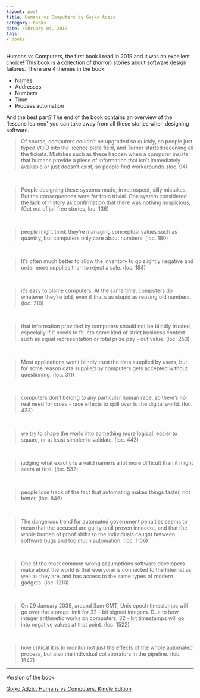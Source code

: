 ```yaml
---
layout: post
title: Humans vs Computers by Gojko Adzic
category: books
date: February 04, 2019
tags:
- books
---
```


Humans vs Computers, the first book I read in 2019 and it was an excellent choice!
This book is a collection of (horror) stories about software design failures. There are 4 themes in the book:
* Names
* Addresses
* Numbers
* Time
* Process automation

And the best part? The end of the book contains an overview of the 'lessons learned' you can take away from all these stories when designing software.

> Of course, computers couldn’t be upgraded so quickly, so people just typed VOID into the licence plate field, and Turner started receiving all the tickets. Mistakes such as these happen when a computer insists that humans provide a piece of information that isn’t immediately available or just doesn’t exist, so people find workarounds. (loc. 94)

<!--more-->

<br>

> People designing these systems made, in retrospect, silly mistakes. But the consequences were far from trivial. One system considered the lack of history as confirmation that there was nothing suspicious, (Get out of jail free stories, loc. 136) 

<br>

> people might think they’re managing conceptual values such as quantity, but computers only care about numbers. (loc. 180)

<br>

> It’s often much better to allow the inventory to go slightly negative and order more supplies than to reject a sale. (loc. 184)

<br>

> it’s easy to blame computers. At the same time, computers do whatever they’re told, even if that’s as stupid as reusing old numbers. (loc. 210)

<br>

> that information provided by computers should not be blindly trusted, especially if it needs to fit into some kind of strict business context such as equal representation or total prize pay - out value. (loc. 253)

<br>

> Most applications won’t blindly trust the data supplied by users, but for some reason data supplied by computers gets accepted without questioning. (loc. 311)

<br>

> computers don’t belong to any particular human race, so there’s no real need for cross - race effects to spill over to the digital world. (loc. 433)

<br>

> we try to shape the world into something more logical, easier to square, or at least simpler to validate. (loc. 443)

<br>

> judging what exactly is a valid name is a lot more difficult than it might seem at first. (loc. 532)

<br>

> people lose track of the fact that automating makes things faster, not better. (loc. 846)

<br>

> The dangerous trend for automated government penalties seems to mean that the accused are guilty until proven innocent, and that the whole burden of proof shifts to the individuals caught between software bugs and too much automation. (loc. 1156)

<br>

> One of the most common wrong assumptions software developers make about the world is that everyone is connected to the Internet as well as they are, and has access to the same types of modern gadgets. (loc. 1210)

<br>

> On 29 January 2038, around 3am GMT, Unix epoch timestamps will go over the storage limit for 32 - bit signed integers. Due to how integer arithmetic works on computers, 32 - bit timestamps will go into negative values at that point. (loc. 1522) 

<br>

> how critical it is to monitor not just the effects of the whole automated process, but also the individual collaborators in the pipeline. (loc. 1647)

----

Version of the book

[Gojko Adzic. Humans vs Computers. Kindle Edition](https://www.amazon.com/Humans-vs-Computers-Gojko-Adzic-ebook/dp/B074WLHL69/ref=sr_1_1_twi_kin_1?ie=UTF8&qid=1549288269&sr=8-1&keywords=humans+vs+computers)
